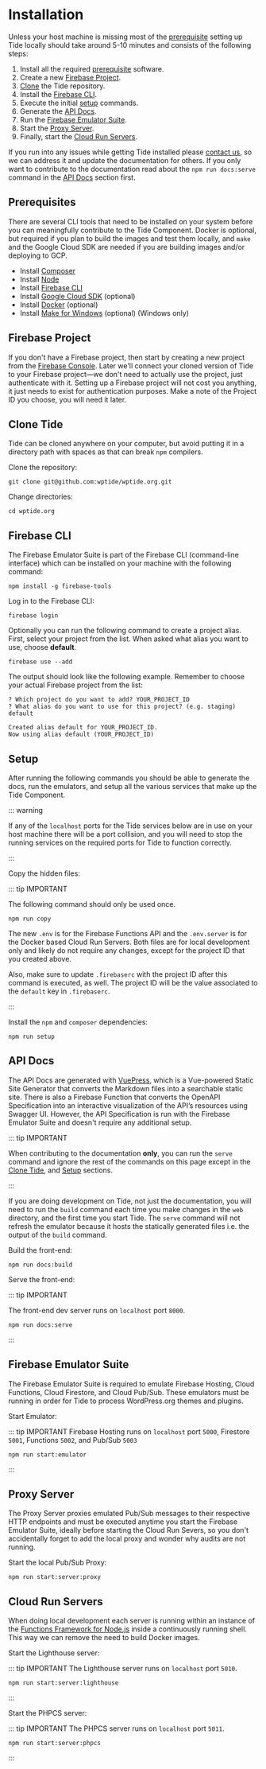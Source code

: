 # Installation

Unless your host machine is missing most of the [prerequisite](#prerequisites) setting up Tide locally should take around 5-10 minutes and consists of the following steps:

1. Install all the required [prerequisite](#prerequisites) software.
1. Create a new [Firebase Project](#firebase-project).
1. [Clone](#clone-tide) the Tide repository.
1. Install the [Firebase CLI](#firebase-cli).
1. Execute the initial [setup](#setup) commands.
1. Generate the [API Docs](#api-docs).
1. Run the [Firebase Emulator Suite](#firebase-emulator-suite).
1. Start the [Proxy Server](#proxy-server).
1. Finally, start the [Cloud Run Servers](#cloud-run-servers).

If you run into any issues while getting Tide installed please [contact us](../README.md#contact-us), so we can address it and update the documentation for others. If you only want to contribute to the documentation read about the `npm run docs:serve` command in the [API Docs](#api-docs) section first.

## Prerequisites

There are several CLI tools that need to be installed on your system before you can meaningfully contribute to the Tide Component. Docker is optional, but required if you plan to build the images and test them locally, and `make` and the Google Cloud SDK are needed if you are building images and/or deploying to GCP.

* Install [Composer](https://getcomposer.org/)
* Install [Node](https://nodejs.org/en/download/)
* Install [Firebase CLI](https://firebase.google.com/docs/cli)
* Install [Google Cloud SDK](https://cloud.google.com/sdk/docs/install) (optional)
* Install [Docker](https://docs.docker.com/get-docker/) (optional)
* Install [Make for Windows](http://gnuwin32.sourceforge.net/packages/make.htm) (optional) (Windows only)

## Firebase Project

If you don't have a Firebase project, then start by creating a new project from the [Firebase Console](https://console.firebase.google.com/). Later we'll connect your cloned version of Tide to your Firebase project—we don't need to actually use the project, just authenticate with it. Setting up a Firebase project will not cost you anything, it just needs to exist for authentication purposes. Make a note of the Project ID you choose, you will need it later.

## Clone Tide

Tide can be cloned anywhere on your computer, but avoid putting it in a directory path with spaces as that can break `npm` compilers.

Clone the repository:

    git clone git@github.com:wptide/wptide.org.git

Change directories:

    cd wptide.org

## Firebase CLI

The Firebase Emulator Suite is part of the Firebase CLI (command-line interface) which can be installed on your machine with the following command:

    npm install -g firebase-tools

Log in to the Firebase CLI:

    firebase login

Optionally you can run the following command to create a project alias. First, select your project from the list. When asked what alias you want to use, choose **default**.

    firebase use --add

The output should look like the following example. Remember to choose your actual Firebase project from the list:

    ? Which project do you want to add? YOUR_PROJECT_ID
    ? What alias do you want to use for this project? (e.g. staging) default
    
    Created alias default for YOUR_PROJECT_ID.
    Now using alias default (YOUR_PROJECT_ID)

## Setup

After running the following commands you should be able to generate the docs, run the emulators, and setup all the various services that make up the Tide Component.

::: warning

If any of the `localhost` ports for the Tide services below are in use on your host machine there will be a port collision, and you will need to stop the running services on the required ports for Tide to function correctly.

:::

Copy the hidden files:

::: tip IMPORTANT

The following command should only be used once.

    npm run copy

The new `.env` is for the Firebase Functions API and the `.env.server` is for the Docker based Cloud Run Servers. Both files are for local development only and likely do not require any changes, except for the project ID that you created above.

Also, make sure to update `.firebaserc` with the project ID after this command is executed, as well.  The project ID will be the value associated to the `default` key in `.firebaserc`.

:::

Install the `npm` and `composer` dependencies:

    npm run setup

## API Docs

The API Docs are generated with [VuePress](https://vuepress.vuejs.org/), which is a Vue-powered Static Site Generator that converts the Markdown files into a searchable static site. There is also a Firebase Function that converts the OpenAPI Specification into an interactive visualization of the API’s resources using Swagger UI. However, the API Specification is run with the Firebase Emulator Suite and doesn't require any additional setup.

::: tip IMPORTANT

When contributing to the documentation **only**, you can run the `serve` command and ignore the rest of the commands on this page except in the [Clone Tide](#clone-tide), and [Setup](#setup) sections.

:::

If you are doing development on Tide, not just the documentation, you will need to run the `build` command each time you make changes in the `web` directory, and the first time you start Tide. The `serve` command will not refresh the emulator because it hosts the statically generated files i.e. the output of the `build` command.

Build the front-end:

    npm run docs:build

Serve the front-end:

::: tip IMPORTANT

The front-end dev server runs on `localhost` port `8000`.

    npm run docs:serve

:::

## Firebase Emulator Suite

The Firebase Emulator Suite is required to emulate Firebase Hosting, Cloud Functions, Cloud Firestore, and Cloud Pub/Sub. These emulators must be running in order for Tide to process WordPress.org themes and plugins.

Start Emulator:

::: tip IMPORTANT
Firebase Hosting runs on `localhost` port `5000`, Firestore `5001`, Functions `5002`, and Pub/Sub `5003`

    npm run start:emulator

:::

## Proxy Server

The Proxy Server proxies emulated Pub/Sub messages to their respective HTTP endpoints and must be executed anytime you start the Firebase Emulator Suite, ideally before starting the Cloud Run Severs, so you don't accidentally forget to add the local proxy and wonder why audits are not running.

Start the local Pub/Sub Proxy:

    npm run start:server:proxy

## Cloud Run Servers

When doing local development each server is running within an instance of the [Functions Framework for Node.js](https://github.com/GoogleCloudPlatform/functions-framework-nodejs) inside a continuously running shell. This way we can remove the need to build Docker images.

Start the Lighthouse server:

::: tip IMPORTANT
The Lighthouse server runs on `localhost` port `5010`.

    npm run start:server:lighthouse

:::

Start the PHPCS server:

::: tip IMPORTANT
The PHPCS server runs on `localhost` port `5011`.

    npm run start:server:phpcs

:::

